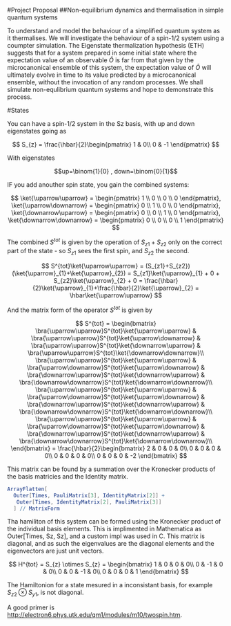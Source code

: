 
#Project Proposal
##Non-equilibrium dynamics and thermalisation in simple quantum systems

To understand and model the behaviour of a simplified quantum system as it thermalises. We will investigate the behaviour of a spin-1/2 system using a coumpter simulation. The Eigenstate thermalization hypothesis (ETH) suggests that for a system prepared in some initial state where the expectation value of an observable $\hat{O}$ is far from that given by the microcanonical ensemble of this system, the expectation value of $\hat{O}$ will ultimately evolve in time to its value predicted by a microcanonical ensemble, without the invocation of any random processes. We shall simulate non-equlibrium quantum systems and hope to demonstrate this process.

#States

You can have a spin-1/2 system in the Sz basis, with up and down eigenstates going as

$$
S_{z} = \frac{\hbar}{2}\begin{pmatrix}
1 & 0\\
0 & -1
\end{pmatrix}
$$

With eigenstates

$$up=\binom{1}{0} , down=\binom{0}{1}$$

IF you add anouther spin state, you gain the combined systems:

$$
\ket{\uparrow\uparrow} = \begin{pmatrix} 1 \\ 0 \\ 0 \\ 0 \end{pmatrix},
\ket{\uparrow\downarrow} = \begin{pmatrix} 0 \\ 1 \\ 0 \\ 0 \end{pmatrix},
\ket{\downarrow\uparrow} = \begin{pmatrix} 0 \\ 0 \\ 1 \\ 0 \end{pmatrix},
\ket{\downarrow\downarrow} = \begin{pmatrix} 0 \\ 0 \\ 0 \\ 1 \end{pmatrix}
$$

The combined $S^{tot}$ is given by the operation of $S_{z1}+S_{z2}$ only on the correct part of the state - so $S_{z1}$ sees the first spin, and $S_{z2}$ the second.

$$
S^{tot}\ket{\uparrow\uparrow} = (S_{z1}+S_{z2})(\ket{\uparrow}_{1}+\ket{\uparrow}_{2}) = S_{z1}\ket{\uparrow}_{1} + 0 + S_{z2}\ket{\uparrow}_{2} + 0 = \frac{\hbar}{2}\ket{\uparrow}_{1}+\frac{\hbar}{2}\ket{\uparrow}_{2} = \hbar\ket{\uparrow\uparrow}
$$

And the matrix form of the operator $S^{tot}$ is given by

$$
S^{tot} = \begin{bmatrix}
\bra{\uparrow\uparrow}S^{tot}\ket{\uparrow\uparrow} & \bra{\uparrow\uparrow}S^{tot}\ket{\uparrow\downarrow} & \bra{\uparrow\uparrow}S^{tot}\ket{\downarrow\uparrow} & \bra{\uparrow\uparrow}S^{tot}\ket{\downarrow\downarrow}\\
\bra{\uparrow\uparrow}S^{tot}\ket{\uparrow\uparrow} & \bra{\uparrow\downarrow}S^{tot}\ket{\uparrow\downarrow} & \bra{\downarrow\uparrow}S^{tot}\ket{\downarrow\uparrow} & \bra{\downarrow\downarrow}S^{tot}\ket{\downarrow\downarrow}\\
\bra{\uparrow\uparrow}S^{tot}\ket{\uparrow\uparrow} & \bra{\uparrow\downarrow}S^{tot}\ket{\uparrow\downarrow} & \bra{\downarrow\uparrow}S^{tot}\ket{\downarrow\uparrow} & \bra{\downarrow\downarrow}S^{tot}\ket{\downarrow\downarrow}\\
\bra{\uparrow\uparrow}S^{tot}\ket{\uparrow\uparrow} & \bra{\uparrow\downarrow}S^{tot}\ket{\uparrow\downarrow} & \bra{\downarrow\uparrow}S^{tot}\ket{\downarrow\uparrow} & \bra{\downarrow\downarrow}S^{tot}\ket{\downarrow\downarrow}\\
\end{bmatrix} = \frac{\hbar}{2}\begin{bmatrix}
2 & 0 & 0 & 0\\
0 & 0 & 0 & 0\\
0 & 0 & 0 & 0\\
0 & 0 & 0 & -2
\end{bmatrix}
$$

This matrix can be found by a summation over the Kronecker products of the basis matricies and the Identity matrix.

~~~~~~~~~Mathematica
ArrayFlatten[
  Outer[Times, PauliMatrix[3], IdentityMatrix[2]] +
   Outer[Times, IdentityMatrix[2], PauliMatrix[3]]
  ] // MatrixForm
~~~~~~~~~

Tha hamiliton of this system can be formed using the Kronecker product of the individual basis elements. This is implimented in Mathematica as Outer[Times, Sz, Sz], and a custom impl was used in C. This matrix is diagonal, and as such the eigenvalues are the diagonal elements and the eigenvectors are just unit vectors.

$$
H^{tot} = S_{z} \otimes S_{z} = \begin{bmatrix}
1 & 0 & 0 & 0\\
0 & -1 & 0 & 0\\
0 & 0 & -1 & 0\\
0 & 0 & 0 & 1
\end{bmatrix}
$$

The Hamiltonion for a state mesured in a inconsistant basis, for example $S_{z2}\otimes S_{y1}$, is not diagonal.

A good primer is http://electron6.phys.utk.edu/qm1/modules/m10/twospin.htm.
